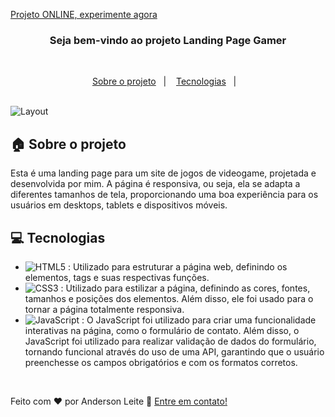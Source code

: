 [Projeto ONLINE, experimente agora](https://anderdev-github.github.io/landing-page-gamer/) <br>


<h3 align="center">
  Seja bem-vindo ao projeto Landing Page Gamer
</h3>

<br>

<p align="center">
  <a href="#house-Sobre-o-projeto">Sobre o projeto</a>&nbsp;&nbsp;&nbsp;|&nbsp;&nbsp;&nbsp;
  <a href="#computer-Tecnologias">Tecnologias</a>&nbsp;&nbsp;&nbsp;|&nbsp;&nbsp;&nbsp;
</p>

<br>

<img alt="Layout" src="">
<br>


## :house: Sobre o projeto

Esta é uma landing page para um site de jogos de videogame, projetada e desenvolvida por mim. A página é responsiva, ou seja, ela se adapta a diferentes tamanhos de tela, proporcionando uma boa experiência para os usuários em desktops, tablets e dispositivos móveis.

## :computer: Tecnologias

- ![HTML5](https://img.shields.io/badge/-HTML5-E34F26?style=flat-square&logo=html5&logoColor=white) : Utilizado para estruturar a página web, definindo os elementos, tags e suas respectivas funções.
- ![CSS3](https://img.shields.io/badge/-CSS3-1572B6?style=flat-square&logo=css3) : Utilizado para estilizar a página, definindo as cores, fontes, tamanhos e posições dos elementos. Além disso, ele foi usado para o tornar a página totalmente responsiva.
- ![JavaScript](https://img.shields.io/badge/-JavaScript-black?style=flat-square&logo=javascript) : O JavaScript foi utilizado para criar uma funcionalidade interativas na página, como o formulário de contato. Além disso, o JavaScript foi utilizado para realizar validação de dados do formulário, tornando funcional através do uso de uma API, garantindo que o usuário preenchesse os campos obrigatórios e com os formatos corretos.

<br>





Feito com ♥ por Anderson Leite :wave: [Entre em contato!](https://www.linkedin.com/in/andersondiasleite/)
